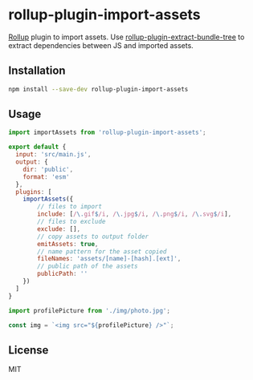 # rollup-plugin-import-assets

[Rollup](https://github.com/rollup/rollup) plugin to import assets.
Use [rollup-plugin-extract-bundle-tree](https://github.com/domingues/rollup-plugin-extract-bundle-tree) to extract dependencies between JS and imported assets.


## Installation

```bash
npm install --save-dev rollup-plugin-import-assets
```

## Usage

```js
import importAssets from 'rollup-plugin-import-assets';

export default {
  input: 'src/main.js',
  output: {
    dir: 'public',
    format: 'esm'
  },
  plugins: [
    importAssets({
        // files to import
        include: [/\.gif$/i, /\.jpg$/i, /\.png$/i, /\.svg$/i],
        // files to exclude
        exclude: [],
        // copy assets to output folder
        emitAssets: true,
        // name pattern for the asset copied
        fileNames: 'assets/[name]-[hash].[ext]',
        // public path of the assets
        publicPath: ''
    })
  ]
}
```

```js
import profilePicture from './img/photo.jpg';

const img = `<img src="${profilePicture} />"`;
```

## License

MIT
